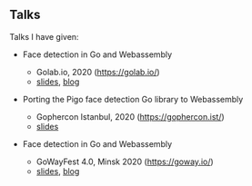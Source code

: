 ## Talks

Talks I have given:


- Face detection in Go and Webassembly
	- Golab.io, 2020 (https://golab.io/)
	- [slides](https://talks.godoc.org/github.com/esimov/talks/2020/golab.io/golab-2020.slide), [blog](https://esimov.com/2020/01/pigo-wasm)

- Porting the Pigo face detection Go library to Webassembly
	- Gophercon Istanbul, 2020 (https://gophercon.ist/)
	- [slides](https://talks.godoc.org/github.com/esimov/talks/2020/gophercon.ist/gophercon-turkey-2020.slide)

- Face detection in Go and Webassembly
	- GoWayFest 4.0, Minsk 2020 (https://goway.io/)
	- [slides](https://talks.godoc.org/github.com/esimov/talks/2020/gowayfest/gowayfest-minsk-2020.slide), [blog](https://esimov.com/2020/01/pigo-wasm)
